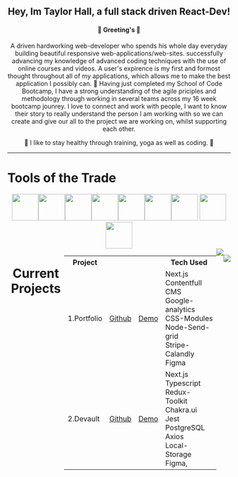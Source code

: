 


 </div>


<h2 align="center">Hey, Im Taylor Hall, a full stack driven React-Dev!</h2>

<h4 align="center">👋 Greeting's 👋 </h4>



<p align="center">
A driven hardworking web-developer who spends his whole day everyday building beautiful responsive web-applications/web-sites. successfully advancing my knowledge of advanced coding techniques with the use of online courses and videos. A user's expirence is my first and formost thought throughout all of my applications, which allows me to make the best application I possibly can.
🌱 Having just completed my School of Code Bootcamp, I have a strong understanding of the agile priciples and methodology through working in several teams across my 16 week bootcamp jounrey. I love to connect and work with people, I want to know their story to really understand the person I am working with so we can create and give our all to the project we are working on, whilst supporting each other. 
</p>

<p align="center">
🚀  I like to stay healthy through training, yoga as well as coding. 🚀 
</p>

---

<h1 align="start">Tools of the Trade </h1>

<div align="center">
<img height="60px" src="https://img.icons8.com/color/48/000000/html-5--v2.png"/><img height="60px" src="https://img.icons8.com/color/48/000000/css3.png"/><img height="60px" src="https://img.icons8.com/color/48/000000/sass-avatar.png"/><img height="60px" src="https://img.icons8.com/ultraviolet/40/000000/react--v2.png"/><img height="60px" src="https://img.icons8.com/color/48/000000/javascript--v1.png"/><img height="60px" src="https://img.icons8.com/color/48/000000/firebase.png"/><img height="60px" src="https://img.icons8.com/color/48/000000/figma--v1.png"/>
<img height="60px" src="https://img.icons8.com/fluency/344/node-js.png"/>
<img height="60px" src="https://img.icons8.com/color/344/git.png"/>


<div style="display:flex; justify-content:center; "}>

<h1 align="center">Current Projects </h1>

<div style="height:600px; width:600px;">

<table>
  <tr>
    <th>Project</th>
    <th></th>
    <th></th>
    <th>Tech Used</th>
  </tr>
  <tr>
    <td>1.Portfolio</td>
    <td><a href="">Github</td>
    <td><a href="">Demo</td>
    <td>Next.js<br/> Contentfull CMS<br/> Google-analytics<br/>CSS-Modules<br/> Node-Send-grid<br/> Stripe-Calandly<br/>Figma</td>
  </tr>
  <tr>
    <td>2.Devault</td>
    <td><a href="">Github</td>
    <td><a href="">Demo</td>
    <td>Next.js<br/> Typescript<br/> Redux-Toolkit<br/> Chakra.ui<br/> Jest<br/> PostgreSQL<br/>Axios<br/> Local-Storage<br/>  Figma, </td>
  </tr>

</table>

</div>

---

<img src="https://www.codewars.com/users/CTHall05/badges/large"/>

  <a  href="https://www.linkedin.com/in/charlestaylorhall" target="_blank"><img src="https://img.shields.io/badge/-LinkedIn-%230077B5?style=for-the-badge&logo=linkedin&logoColor=white" target="_blank"></a> 

<!--
